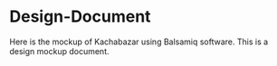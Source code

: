# Design-Document
Here is the mockup of Kachabazar using Balsamiq software.
This is a design mockup document.
